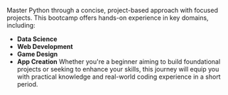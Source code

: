 Master Python through a concise, project-based approach with focused projects. This bootcamp offers hands-on experience in key domains, including:

- **Data Science**
- **Web Development**
- **Game Design**
- **App Creation**
Whether you're a beginner aiming to build foundational projects or seeking to enhance your skills, this journey will equip you with practical knowledge and real-world coding experience in a short period.
